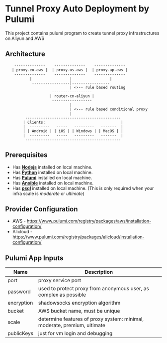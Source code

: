 # Tunnel Proxy Auto Deployment by Pulumi

This project contains pulumi program to create tunnel proxy infrastructures on Aliyun and AWS

## Architecture

```
    --------------    --------------    --------------
   | proxy-eu-aws |  | proxy-us-aws |  | proxy-ap-aws |
    --------------    --------------    --------------
           |                 |                 |
            -----------------|-----------------
                             | <--- rule based routing
                     ------------------
                    | router-cn-aliyun |
                     ------------------
                             |
                             | <--- rule based conditional proxy
                             |
         -------------------------------------------
        | Clients:                                  |
        |  ---------   -----   ---------   -------  |
        | | Android | | iOS | | Windows | | MacOS | |
        |  ---------   -----   ---------   -------  |
         -------------------------------------------
```

## Prerequisites

- Has [**Nodejs**][1] installed on local machine.
- Has [**Python**][2] installed on local machine.
- Has [**Pulumi**][3] installed on local machine.
- Has [**Ansible**][4] installed on local machine.
- Has [**psql**][5] installed on local machine. (This is only required when your infra scale is _moderate_ or _ultimate_)

[1]: https://nodejs.org/en/
[2]: https://docs.python.org/
[3]: https://www.pulumi.com/
[4]: https://docs.ansible.com/ansible/latest/getting_started/index.html
[5]: https://www.postgresql.org/

## Provider Configuration

- AWS - https://www.pulumi.com/registry/packages/aws/installation-configuration/
- Alicloud - https://www.pulumi.com/registry/packages/alicloud/installation-configuration/

## Pulumi App Inputs

| Name       | Description                                                              |
| ---------- | ------------------------------------------------------------------------ |
| port       | proxy service port                                                       |
| password   | used to protect proxy from anonymous user, as complex as possible        |
| encryption | shadowsocks encryption algorithm                                         |
| bucket     | AWS bucket name, must be unique                                          |
| scale      | determine features of proxy system: minimal, moderate, premium, ultimate |
| publicKeys | just for vm login and debugging                                          |
